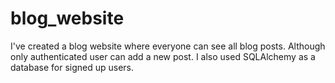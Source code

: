 # blog_website

I've created a blog website where everyone can see all blog posts.
Although only authenticated user can add a new post.
I also used SQLAlchemy as a database for signed up users.

